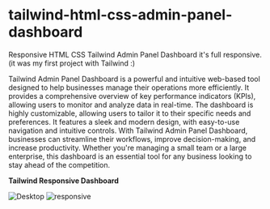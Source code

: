 # tailwind-html-css-admin-panel-dashboard
Responsive HTML CSS Tailwind Admin Panel Dashboard
it's full responsive.
(it was my first project with Tailwind :)

Tailwind Admin Panel Dashboard is a powerful and intuitive web-based tool designed to help businesses manage their operations more efficiently. It provides a comprehensive overview of key performance indicators (KPIs), allowing users to monitor and analyze data in real-time. The dashboard is highly customizable, allowing users to tailor it to their specific needs and preferences. It features a sleek and modern design, with easy-to-use navigation and intuitive controls. With Tailwind Admin Panel Dashboard, businesses can streamline their workflows, improve decision-making, and increase productivity. Whether you're managing a small team or a large enterprise, this dashboard is an essential tool for any business looking to stay ahead of the competition.

**Tailwind Responsive Dashboard**

![Desktop](https://user-images.githubusercontent.com/40790864/167835733-e25f0132-4b16-40b3-8c3f-f233fc51b8f8.JPG)
![responsive](https://user-images.githubusercontent.com/40790864/167835755-090fd76c-ae67-4946-b5dd-40cea230360f.JPG)


